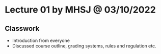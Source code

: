 # Lecture 01 by MHSJ @ 03/10/2022

## Classwork

- Introduction from everyone
- Discussed course outline, grading systems, rules and regulation etc.
